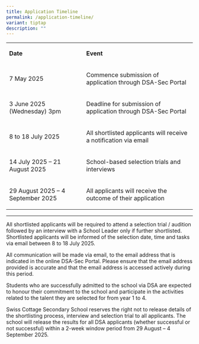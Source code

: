 ```yaml
---
title: Application Timeline
permalink: /application-timeline/
variant: tiptap
description: ""
---
```

<table style="minWidth: 50px">
<colgroup>
<col>
<col>
</colgroup>
<tbody>
<tr>
<td rowspan="1" colspan="1">
<p><strong>Date</strong>
</p>
</td>
<td rowspan="1" colspan="1">
<p><strong>Event</strong>
</p>
</td>
</tr>
<tr>
<td rowspan="1" colspan="1">
<p>7 May 2025</p>
</td>
<td rowspan="1" colspan="1">
<p>Commence submission of application through DSA-Sec Portal</p>
</td>
</tr>
<tr>
<td rowspan="1" colspan="1">
<p>3 June 2025 (Wednesday) 3pm</p>
</td>
<td rowspan="1" colspan="1">
<p>Deadline for submission of application through DSA-Sec Portal</p>
</td>
</tr>
<tr>
<td rowspan="1" colspan="1">
<p>8 to&nbsp;18 July 2025</p>
</td>
<td rowspan="1" colspan="1">
<p>All shortlisted applicants will receive a notification via email</p>
</td>
</tr>
<tr>
<td rowspan="1" colspan="1">
<p>14 July 2025 – 21 August 2025</p>
</td>
<td rowspan="1" colspan="1">
<p>School-based selection trials and interviews</p>
</td>
</tr>
<tr>
<td rowspan="1" colspan="1">
<p>29 August 2025 – 4 September 2025</p>
</td>
<td rowspan="1" colspan="1">
<p>All applicants will receive the outcome of their application</p>
</td>
</tr>
</tbody>
</table>
<hr>
<p>All shortlisted applicants will be required to attend a selection trial
/ audition followed by an interview with a School Leader only if further
shortlisted. Shortlisted applicants will be informed of the selection date,
time and tasks via email between 8 to 18 July 2025.</p>
<p>All communication will be made via email, to the email address that is
indicated in the online DSA-Sec Portal. Please ensure that the email address
provided is accurate and that the email address is accessed actively during
this period.</p>
<p>Students who are successfully admitted to the school via DSA are expected
to honour their commitment to the school and participate in the activities
related to the talent they are selected for from year 1 to 4.</p>
<p>Swiss Cottage Secondary School reserves the right not to release details
of the shortlisting process, interview and selection trial to all applicants.
The school will release the results for all DSA applicants (whether successful
or not successful) within a 2-week window period from 29 August – 4 September
2025.</p>
<p></p>
<p></p>